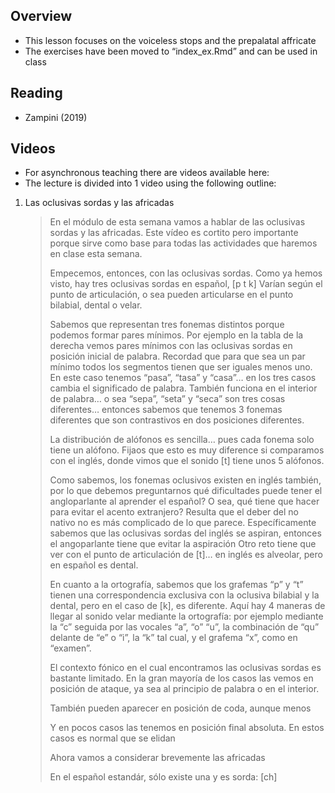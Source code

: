 Overview
--------

-   This lesson focuses on the voiceless stops and the prepalatal
    affricate
-   The exercises have been moved to “index\_ex.Rmd” and can be used in
    class

Reading
-------

-   Zampini (2019)

Videos
------

-   For asynchronous teaching there are videos available here:
-   The lecture is divided into 1 video using the following outline:

1.  Las oclusivas sordas y las africadas

    > En el módulo de esta semana vamos a hablar de las oclusivas sordas
    > y las africadas. Este vídeo es cortito pero importante porque
    > sirve como base para todas las actividades que haremos en clase
    > esta semana.
    >
    > Empecemos, entonces, con las oclusivas sordas. Como ya hemos
    > visto, hay tres oclusivas sordas en español, \[p t k\] Varían
    > según el punto de articulación, o sea pueden articularse en el
    > punto bilabial, dental o velar.
    >
    > Sabemos que representan tres fonemas distintos porque podemos
    > formar pares mínimos. Por ejemplo en la tabla de la derecha vemos
    > pares mínimos con las oclusivas sordas en posición inicial de
    > palabra. Recordad que para que sea un par mínimo todos los
    > segmentos tienen que ser iguales menos uno. En este caso tenemos
    > “pasa”, “tasa” y “casa”… en los tres casos cambia el significado
    > de palabra. También funciona en el interior de palabra… o sea
    > “sepa”, “seta” y “seca” son tres cosas diferentes… entonces
    > sabemos que tenemos 3 fonemas diferentes que son contrastivos en
    > dos posiciones diferentes.
    >
    > La distribución de alófonos es sencilla… pues cada fonema solo
    > tiene un alófono. Fijaos que esto es muy diference si comparamos
    > con el inglés, donde vimos que el sonido \[t\] tiene unos 5
    > alófonos.
    >
    > Como sabemos, los fonemas oclusivos existen en inglés también, por
    > lo que debemos preguntarnos qué dificultades puede tener el
    > angloparlante al aprender el español? O sea, qué tiene que hacer
    > para evitar el acento extranjero? Resulta que el deber del no
    > nativo no es más complicado de lo que parece. Específicamente
    > sabemos que las oclusivas sordas del inglés se aspiran, entonces
    > el angoparlante tiene que evitar la aspiración Otro reto tiene que
    > ver con el punto de articulación de \[t\]… en inglés es alveolar,
    > pero en español es dental.
    >
    > En cuanto a la ortografía, sabemos que los grafemas “p” y “t”
    > tienen una correspondencia exclusiva con la oclusiva bilabial y la
    > dental, pero en el caso de \[k\], es diferente. Aquí hay 4 maneras
    > de llegar al sonido velar mediante la ortografía: por ejemplo
    > mediante la “c” seguida por las vocales “a”, “o” “u”, la
    > combinación de “qu” delante de “e” o “i”, la “k” tal cual, y el
    > grafema “x”, como en “examen”.
    >
    > El contexto fónico en el cual encontramos las oclusivas sordas es
    > bastante limitado. En la gran mayoría de los casos las vemos en
    > posición de ataque, ya sea al principio de palabra o en el
    > interior.
    >
    > También pueden aparecer en posición de coda, aunque menos
    >
    > Y en pocos casos las tenemos en posición final absoluta. En estos
    > casos es normal que se elidan
    >
    > Ahora vamos a considerar brevemente las africadas
    >
    > En el español estandár, sólo existe una y es sorda: \[ch\]
